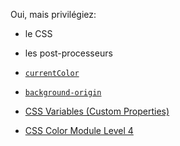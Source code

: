 Oui, mais privilégiez:

* le CSS
* les post-processeurs


* [`currentColor`](https://css-tricks.com/currentcolor/)
* [`background-origin`](https://developer.mozilla.org/fr/docs/Web/CSS/background-origin)
* [CSS Variables (Custom Properties)](https://www.w3.org/TR/css-variables/)
* [CSS Color Module Level 4](https://www.w3.org/TR/css-color-4/)
